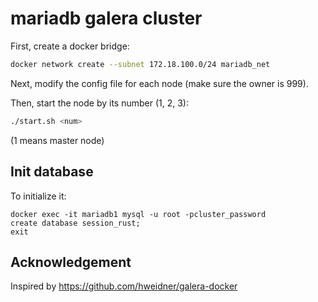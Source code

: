 # mariadb galera cluster

First, create a docker bridge:

```sh
docker network create --subnet 172.18.100.0/24 mariadb_net
```

Next, modify the config file for each node (make sure the owner is 999).

Then, start the node by its number (1, 2, 3):

```sh
./start.sh <num>
```

(1 means master node)


## Init database

To initialize it:

```
docker exec -it mariadb1 mysql -u root -pcluster_password
create database session_rust;
exit
```

## Acknowledgement

Inspired by <https://github.com/hweidner/galera-docker>

